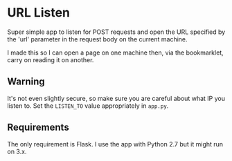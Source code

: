 # URL Listen

Super simple app to listen for POST requests and open the URL specified by the
'url' parameter in the request body on the current machine.

I made this so I can open a page on one machine then, via the bookmarklet, carry
on reading it on another.

## Warning

It's not even slightly secure, so make sure you are careful about what IP you
listen to. Set the `LISTEN_TO` value appropriately in `app.py`.

## Requirements

The only requirement is Flask. I use the app with Python 2.7 but it might run on
3.x.
